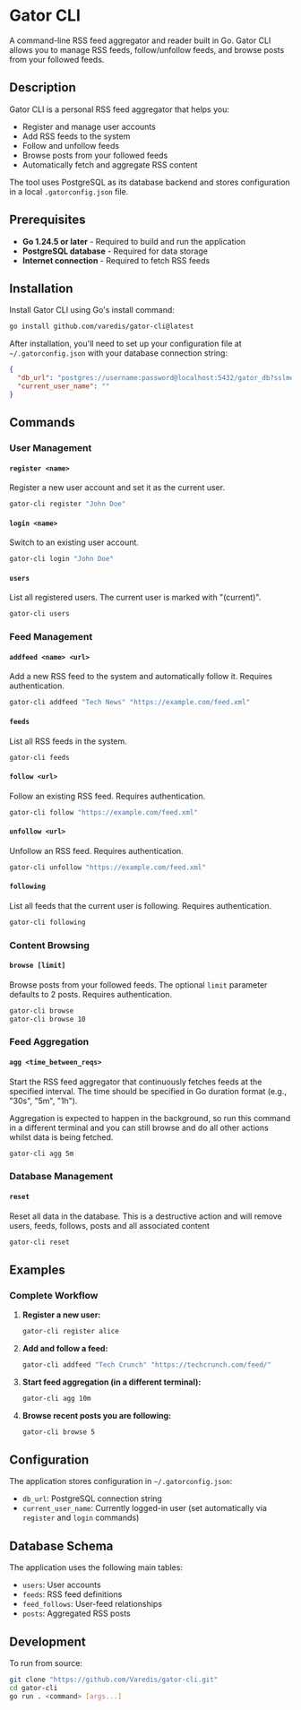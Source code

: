 # Gator CLI

A command-line RSS feed aggregator and reader built in Go. Gator CLI allows you to manage RSS feeds, follow/unfollow feeds, and browse posts from your followed feeds.

## Description

Gator CLI is a personal RSS feed aggregator that helps you:
- Register and manage user accounts
- Add RSS feeds to the system
- Follow and unfollow feeds
- Browse posts from your followed feeds
- Automatically fetch and aggregate RSS content

The tool uses PostgreSQL as its database backend and stores configuration in a local `.gatorconfig.json` file.

## Prerequisites

- **Go 1.24.5 or later** - Required to build and run the application
- **PostgreSQL database** - Required for data storage
- **Internet connection** - Required to fetch RSS feeds

## Installation

Install Gator CLI using Go's install command:

```bash
go install github.com/varedis/gator-cli@latest
```

After installation, you'll need to set up your configuration file at `~/.gatorconfig.json` with your database connection string:

```json
{
  "db_url": "postgres://username:password@localhost:5432/gator_db?sslmode=disable",
  "current_user_name": ""
}
```

## Commands

### User Management

#### `register <name>`
Register a new user account and set it as the current user.

```bash
gator-cli register "John Doe"
```

#### `login <name>`
Switch to an existing user account.

```bash
gator-cli login "John Doe"
```

#### `users`
List all registered users. The current user is marked with "(current)".

```bash
gator-cli users
```

### Feed Management

#### `addfeed <name> <url>`
Add a new RSS feed to the system and automatically follow it. Requires authentication.

```bash
gator-cli addfeed "Tech News" "https://example.com/feed.xml"
```

#### `feeds`
List all RSS feeds in the system.

```bash
gator-cli feeds
```

#### `follow <url>`
Follow an existing RSS feed. Requires authentication.

```bash
gator-cli follow "https://example.com/feed.xml"
```

#### `unfollow <url>`
Unfollow an RSS feed. Requires authentication.

```bash
gator-cli unfollow "https://example.com/feed.xml"
```

#### `following`
List all feeds that the current user is following. Requires authentication.

```bash
gator-cli following
```

### Content Browsing

#### `browse [limit]`
Browse posts from your followed feeds. The optional `limit` parameter defaults to 2 posts. Requires authentication.

```bash
gator-cli browse
gator-cli browse 10
```

### Feed Aggregation

#### `agg <time_between_reqs>`
Start the RSS feed aggregator that continuously fetches feeds at the specified interval. The time should be specified in Go duration format (e.g., "30s", "5m", "1h").

Aggregation is expected to happen in the background, so run this command in a different terminal and you can still browse and do all other actions whilst data is being fetched.

```bash
gator-cli agg 5m
```

### Database Management

#### `reset`
Reset all data in the database. This is a destructive action and will remove users, feeds, follows, posts and all associated content

```bash
gator-cli reset
```

## Examples

### Complete Workflow

1. **Register a new user:**
   ```bash
   gator-cli register alice
   ```

2. **Add and follow a feed:**
   ```bash
   gator-cli addfeed "Tech Crunch" "https://techcrunch.com/feed/"
   ```

3. **Start feed aggregation (in a different terminal):**
   ```bash
   gator-cli agg 10m
   ```

4. **Browse recent posts you are following:**
   ```bash
   gator-cli browse 5
   ```


## Configuration

The application stores configuration in `~/.gatorconfig.json`:

- `db_url`: PostgreSQL connection string
- `current_user_name`: Currently logged-in user (set automatically via `register` and `login` commands)

## Database Schema

The application uses the following main tables:
- `users`: User accounts
- `feeds`: RSS feed definitions
- `feed_follows`: User-feed relationships
- `posts`: Aggregated RSS posts

## Development

To run from source:

```bash
git clone "https://github.com/Varedis/gator-cli.git"
cd gator-cli
go run . <command> [args...]
```
